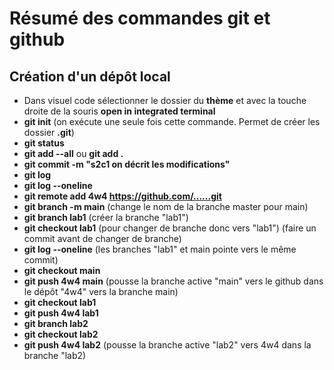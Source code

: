 # Résumé des commandes git et github
## Création d'un dépôt local
- Dans visuel code sélectionner le dossier du **thème** et avec la touche droite de la souris **open in integrated terminal**
- **git init** (on exécute une seule fois cette commande. Permet de créer les dossier **.git**)
- **git status**
- **git add --all** ou **git add .**
- **git commit -m "s2c1 on décrit les modifications"**
- **git log**
- **git log --oneline**
- **git remote add 4w4 https://github.com/......git**
- **git branch -m main** (change le nom de la branche master pour main)
- **git branch lab1** (créer la branche "lab1")
- **git checkout lab1** (pour changer de branche donc vers "lab1") (faire un commit avant de changer de branche)
- **git log --oneline** (les branches "lab1" et main pointe vers le même commit)
- **git checkout main**
- **git push 4w4 main** (pousse la branche active "main" vers le github dans le dépôt "4w4" vers la branche main)
- **git checkout lab1**
- **git push 4w4 lab1**
- **git branch lab2**
- **git checkout lab2**
- **git push 4w4 lab2** (pousse la branche active "lab2" vers 4w4 dans la branche "lab2)
